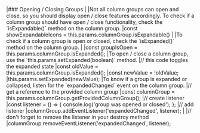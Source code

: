 <framework-specific-section frameworks="angular">
|### Opening / Closing Groups
|
|Not all column groups can open and close, so you should display open / close features accordingly. To check if a column group should have open / close functionality, check the `isExpandable()` method on the column group.
</framework-specific-section>

<framework-specific-section frameworks="angular">
<snippet transform={false}>
|const showExpandableIcons = this.params.columnGroup.isExpandable()
</snippet>
</framework-specific-section>

<framework-specific-section frameworks="angular">
|
|To check if a column group is open or closed, check the `isExpanded()` method on the column group.
|
</framework-specific-section>


<framework-specific-section frameworks="angular">
<snippet transform={false}>
|const groupIsOpen = this.params.columnGroup.isExpanded();
</snippet>
</framework-specific-section>

<framework-specific-section frameworks="angular">
|To open / close a column group, use the `this.params.setExpanded(boolean)` method.
</framework-specific-section>

<framework-specific-section frameworks="angular">
<snippet transform={false}>
|// this code toggles the expanded state
|const oldValue = this.params.columnGroup.isExpanded();
|const newValue = !oldValue;
|this.params.setExpanded(newValue);
</snippet>
</framework-specific-section>

<framework-specific-section frameworks="javascript">
|To know if a group is expanded or collapsed, listen for the `expandedChanged` event on the column group.
</framework-specific-section>

<framework-specific-section frameworks="javascript">
<snippet transform={false}>
|// get a reference to the provided column group
|const columnGroup = this.params.columnGroup.getProvidedColumnGroup();
|// create listener
|const listener = () => { console.log('group was opened or closed'); };
|// add listener
|columnGroup.addEventListener('expandedChanged', listener);
|
|// don't forget to remove the listener in your destroy method
|columnGroup.removeEventListener('expandedChanged', listener);
</snippet>
</framework-specific-section>
